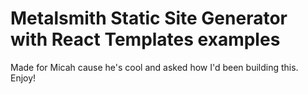 # Metalsmith Static Site Generator with React Templates examples

Made for Micah cause he's cool and asked how I'd been building this. Enjoy!
